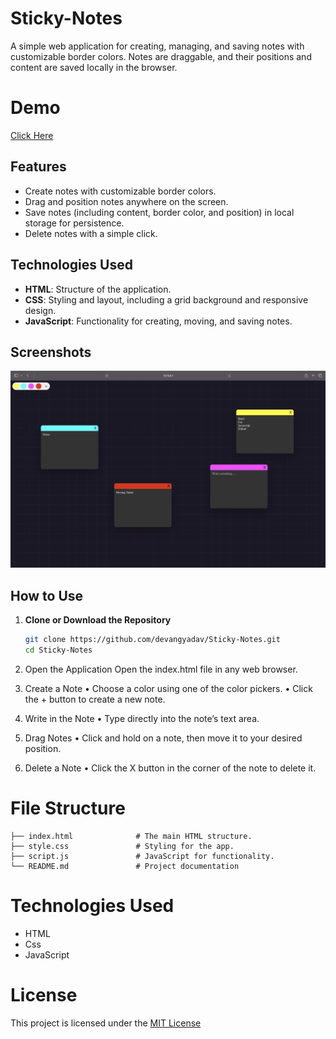 # Sticky-Notes

A simple web application for creating, managing, and saving notes with customizable border colors. Notes are draggable, and their positions and content are saved locally in the browser.

# Demo
<a href="https://devangyadav.github.io/Sticky-Notes">Click Here</a>

## Features

- Create notes with customizable border colors.
- Drag and position notes anywhere on the screen.
- Save notes (including content, border color, and position) in local storage for persistence.
- Delete notes with a simple click.

## Technologies Used

- **HTML**: Structure of the application.
- **CSS**: Styling and layout, including a grid background and responsive design.
- **JavaScript**: Functionality for creating, moving, and saving notes.

## Screenshots

![Screenshot](ss.png)

## How to Use

1. **Clone or Download the Repository**
   ```bash
   git clone https://github.com/devangyadav/Sticky-Notes.git
   cd Sticky-Notes
   
2.	Open the Application
    Open the index.html file in any web browser.

3.	Create a Note
	•	Choose a color using one of the color pickers.
	•	Click the + button to create a new note.

4.	Write in the Note
	•	Type directly into the note’s text area.

5.	Drag Notes
	•	Click and hold on a note, then move it to your desired position.

6.	Delete a Note
	•	Click the X button in the corner of the note to delete it.


 # File Structure
```plaintext
├── index.html              # The main HTML structure.
├── style.css               # Styling for the app.
├── script.js               # JavaScript for functionality.
└── README.md               # Project documentation
```

# Technologies Used
- HTML
- Css
- JavaScript

# License
This project is licensed under the [MIT License](LICENSE)


   
